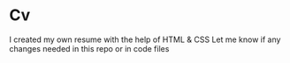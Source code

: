 # Cv
I created my own resume with the help of HTML & CSS
Let me know if any changes needed in this repo or in code files
